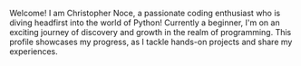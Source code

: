 Welcome! I am Christopher Noce, a passionate coding enthusiast who is diving headfirst into the world of Python!
Currently a beginner, I'm on an exciting journey of discovery and growth in the realm of programming. 
This profile showcases my progress, as I tackle hands-on projects and share my experiences.


<!---
ChristopherNoce/ChristopherNoce is a ✨ special ✨ repository because its `README.md` (this file) appears on your GitHub profile.
You can click the Preview link to take a look at your changes.
--->
